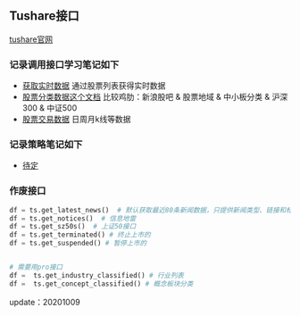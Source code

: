 ## Tushare接口
[tushare官网](http://tushare.org/)

### 记录调用接口学习笔记如下
- [获取实时数据](API_Docs/tushare01.py) 通过股票列表获得实时数据
- [股票分类数据这个文档](API_Docs\tushare02-message.py) 比较鸡肋：新浪股吧 & 股票地域 & 中小板分类 & 沪深300 & 中证500
- [股票交易数据](API_Docs\tushare03交易数据.py) 日周月k线等数据
### 记录策略笔记如下
- [待定](Strategy_Docs)



### 作废接口
```python
df = ts.get_latest_news()  # 默认获取最近80条新闻数据，只提供新闻类型、链接和标题
df = ts.get_notices()  # 信息地雷
df = ts.get_sz50s()  # 上证50接口
df = ts.get_terminated() # 终止上市的
df = ts.get_suspended() # 暂停上市的


# 需要用pro接口 
df =  ts.get_industry_classified() # 行业列表
df =  ts.get_concept_classified() # 概念板块分类
```

update：20201009